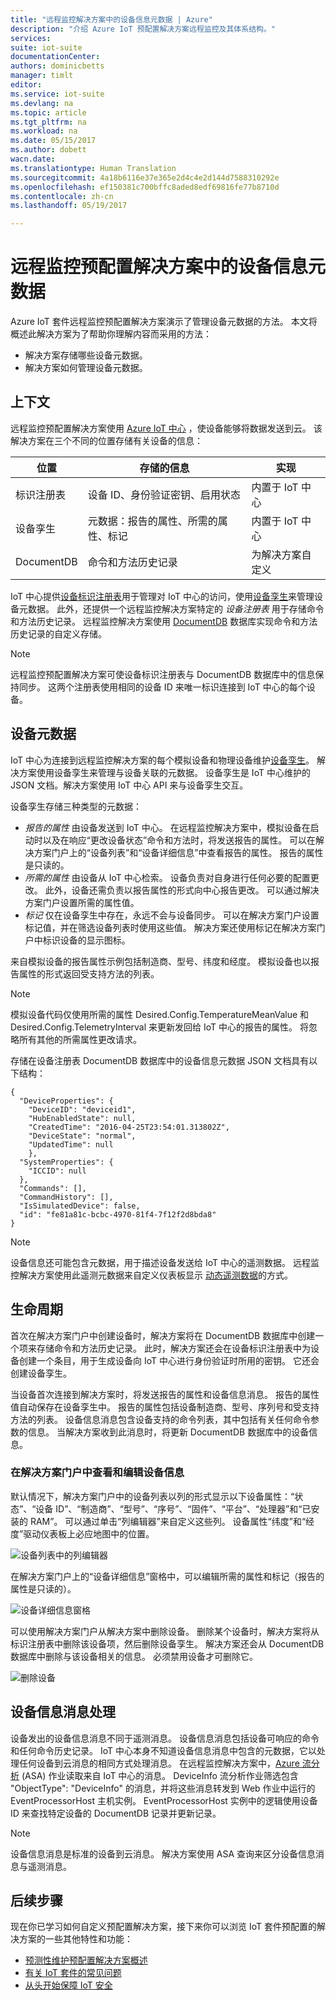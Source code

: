 ```yaml
---
title: "远程监控解决方案中的设备信息元数据 | Azure"
description: "介绍 Azure IoT 预配置解决方案远程监控及其体系结构。"
services: 
suite: iot-suite
documentationCenter: 
authors: dominicbetts
manager: timlt
editor: 
ms.service: iot-suite
ms.devlang: na
ms.topic: article
ms.tgt_pltfrm: na
ms.workload: na
ms.date: 05/15/2017
ms.author: dobett
wacn.date: 
ms.translationtype: Human Translation
ms.sourcegitcommit: 4a18b6116e37e365e2d4c4e2d144d7588310292e
ms.openlocfilehash: ef150381c700bffc8aded8edf69816fe77b8710d
ms.contentlocale: zh-cn
ms.lasthandoff: 05/19/2017

---
```


# <a name="device-information-metadata-in-the-remote-monitoring-preconfigured-solution"></a>远程监控预配置解决方案中的设备信息元数据
Azure IoT 套件远程监控预配置解决方案演示了管理设备元数据的方法。 本文将概述此解决方案为了帮助你理解内容而采用的方法：

- 解决方案存储哪些设备元数据。
- 解决方案如何管理设备元数据。

## <a name="context"></a>上下文
远程监控预配置解决方案使用 [Azure IoT 中心][lnk-iot-hub] ，使设备能够将数据发送到云。 该解决方案在三个不同的位置存储有关设备的信息：

| 位置 | 存储的信息 | 实现 |
| -------- | ------------------ | -------------- |
| 标识注册表 | 设备 ID、身份验证密钥、启用状态 | 内置于 IoT 中心 |
| 设备孪生 | 元数据：报告的属性、所需的属性、标记 | 内置于 IoT 中心 |
| DocumentDB | 命令和方法历史记录 | 为解决方案自定义 |

IoT 中心提供[设备标识注册表][lnk-identity-registry]用于管理对 IoT 中心的访问，使用[设备孪生][lnk-device-twin]来管理设备元数据。 此外，还提供一个远程监控解决方案特定的 *设备注册表* 用于存储命令和方法历史记录。 远程监控解决方案使用 [DocumentDB][lnk-docdb] 数据库实现命令和方法历史记录的自定义存储。

> [!NOTE]
> 远程监控预配置解决方案可使设备标识注册表与 DocumentDB 数据库中的信息保持同步。 这两个注册表使用相同的设备 ID 来唯一标识连接到 IoT 中心的每个设备。
> 
> 

## <a name="device-metadata"></a>设备元数据
IoT 中心为连接到远程监控解决方案的每个模拟设备和物理设备维护[设备孪生][lnk-device-twin]。 解决方案使用设备孪生来管理与设备关联的元数据。 设备孪生是 IoT 中心维护的 JSON 文档。解决方案使用 IoT 中心 API 来与设备孪生交互。

设备孪生存储三种类型的元数据：

- *报告的属性* 由设备发送到 IoT 中心。 在远程监控解决方案中，模拟设备在启动时以及在响应“更改设备状态”命令和方法时，将发送报告的属性。 可以在解决方案门户上的“设备列表”和“设备详细信息”中查看报告的属性。 报告的属性是只读的。
- *所需的属性* 由设备从 IoT 中心检索。 设备负责对自身进行任何必要的配置更改。 此外，设备还需负责以报告属性的形式向中心报告更改。 可以通过解决方案门户设置所需的属性值。
- *标记* 仅在设备孪生中存在，永远不会与设备同步。 可以在解决方案门户设置标记值，并在筛选设备列表时使用这些值。 解决方案还使用标记在解决方案门户中标识设备的显示图标。

来自模拟设备的报告属性示例包括制造商、型号、纬度和经度。 模拟设备也以报告属性的形式返回受支持方法的列表。

> [!NOTE]
> 模拟设备代码仅使用所需的属性 Desired.Config.TemperatureMeanValue 和 Desired.Config.TelemetryInterval 来更新发回给 IoT 中心的报告的属性。 将忽略所有其他的所需属性更改请求。

存储在设备注册表 DocumentDB 数据库中的设备信息元数据 JSON 文档具有以下结构：

```
{
  "DeviceProperties": {
    "DeviceID": "deviceid1",
    "HubEnabledState": null,
    "CreatedTime": "2016-04-25T23:54:01.313802Z",
    "DeviceState": "normal",
    "UpdatedTime": null
    },
  "SystemProperties": {
    "ICCID": null
  },
  "Commands": [],
  "CommandHistory": [],
  "IsSimulatedDevice": false,
  "id": "fe81a81c-bcbc-4970-81f4-7f12f2d8bda8"
}
```

> [!NOTE]
> 设备信息还可能包含元数据，用于描述设备发送给 IoT 中心的遥测数据。 远程监控解决方案使用此遥测元数据来自定义仪表板显示 [动态遥测数据][lnk-dynamic-telemetry]的方式。
> 
> 

## <a name="lifecycle"></a>生命周期

首次在解决方案门户中创建设备时，解决方案将在 DocumentDB 数据库中创建一个项来存储命令和方法历史记录。 此时，解决方案还会在设备标识注册表中为设备创建一个条目，用于生成设备向 IoT 中心进行身份验证时所用的密钥。 它还会创建设备孪生。

当设备首次连接到解决方案时，将发送报告的属性和设备信息消息。 报告的属性值自动保存在设备孪生中。 报告的属性包括设备制造商、型号、序列号和受支持方法的列表。 设备信息消息包含设备支持的命令列表，其中包括有关任何命令参数的信息。 当解决方案收到此消息时，将更新 DocumentDB 数据库中的设备信息。

### <a name="view-and-edit-device-information-in-the-solution-portal"></a>在解决方案门户中查看和编辑设备信息
默认情况下，解决方案门户中的设备列表以列的形式显示以下设备属性：“状态”、“设备 ID”、“制造商”、“型号”、“序号”、“固件”、“平台”、“处理器”和“已安装的 RAM”。 可以通过单击“列编辑器”来自定义这些列。 设备属性“纬度”和“经度”驱动仪表板上必应地图中的位置。

![设备列表中的列编辑器][img-device-list]

在解决方案门户上的“设备详细信息”窗格中，可以编辑所需的属性和标记（报告的属性是只读的）。

![设备详细信息窗格][img-device-edit]

可以使用解决方案门户从解决方案中删除设备。 删除某个设备时，解决方案将从标识注册表中删除该设备项，然后删除设备孪生。 解决方案还会从 DocumentDB 数据库中删除与该设备相关的信息。 必须禁用设备才可删除它。

![删除设备][img-device-remove]

## <a name="device-information-message-processing"></a>设备信息消息处理

设备发出的设备信息消息不同于遥测消息。 设备信息消息包括设备可响应的命令和任何命令历史记录。 IoT 中心本身不知道设备信息消息中包含的元数据，它以处理任何设备到云消息的相同方式处理消息。 在远程监控解决方案中，[Azure 流分析][lnk-stream-analytics] (ASA) 作业读取来自 IoT 中心的消息。 DeviceInfo 流分析作业筛选包含 "ObjectType": "DeviceInfo" 的消息，并将这些消息转发到 Web 作业中运行的 EventProcessorHost 主机实例。 EventProcessorHost 实例中的逻辑使用设备 ID 来查找特定设备的 DocumentDB 记录并更新记录。

> [!NOTE]
> 设备信息消息是标准的设备到云消息。 解决方案使用 ASA 查询来区分设备信息消息与遥测消息。
> 
> 

## <a name="next-steps"></a>后续步骤
现在你已学习如何自定义预配置解决方案，接下来你可以浏览 IoT 套件预配置的解决方案的一些其他特性和功能：

- [预测性维护预配置解决方案概述][lnk-predictive-overview]
- [有关 IoT 套件的常见问题][lnk-faq]
- [从头开始保障 IoT 安全][lnk-security-groundup]

<!-- Images and links -->
[img-device-list]: ./media/iot-suite-remote-monitoring-device-info/image1.png
[img-device-edit]: ./media/iot-suite-remote-monitoring-device-info/image2.png
[img-device-remove]: ./media/iot-suite-remote-monitoring-device-info/image3.png

[lnk-iot-hub]: ../iot-hub/index.md
[lnk-identity-registry]: ../iot-hub/iot-hub-devguide-identity-registry.md
[lnk-device-twin]: ../iot-hub/iot-hub-devguide-device-twins.md
[lnk-docdb]: ../documentdb/index.md
[lnk-stream-analytics]: ../stream-analytics/index.md
[lnk-dynamic-telemetry]: ./iot-suite-dynamic-telemetry.md
[lnk-predictive-overview]: ./iot-suite-predictive-overview.md
[lnk-faq]: ./iot-suite-faq.md
[lnk-security-groundup]: ./securing-iot-ground-up.md
